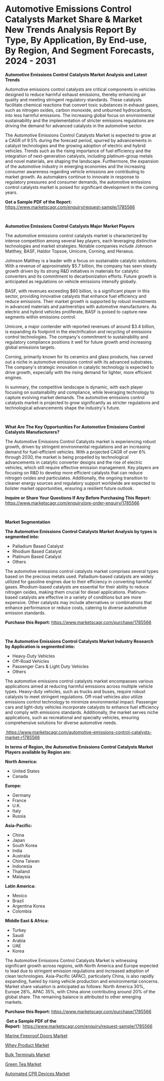 <p><h1>Automotive Emissions Control Catalysts Market Share & Market New Trends Analysis Report By Type, By Application, By End-use, By Region, And Segment Forecasts, 2024 - 2031</h1></p><p><strong>Automotive Emissions Control Catalysts Market Analysis and Latest Trends</strong></p>
<p><p>Automotive emissions control catalysts are critical components in vehicles designed to reduce harmful exhaust emissions, thereby enhancing air quality and meeting stringent regulatory standards. These catalysts facilitate chemical reactions that convert toxic substances in exhaust gases, such as nitrogen oxides, carbon monoxide, and unburned hydrocarbons, into less harmful emissions. The increasing global focus on environmental sustainability and the implementation of stricter emissions regulations are driving the demand for advanced catalysts in the automotive sector.</p><p>The Automotive Emissions Control Catalysts Market is expected to grow at a CAGR of 9.5% during the forecast period, spurred by advancements in catalyst technologies and the growing adoption of electric and hybrid vehicles. Trends such as the rising importance of fuel efficiency and the integration of next-generation catalysts, including platinum-group metals and novel materials, are shaping the landscape. Furthermore, the expansion of the automotive industry in emerging economies and the increasing consumer awareness regarding vehicle emissions are contributing to market growth. As automakers continue to innovate in response to regulatory pressures and consumer demands, the automotive emissions control catalysts market is poised for significant development in the coming years.</p></p>
<p><strong>Get a Sample PDF of the Report:&nbsp;</strong> <a href="https://www.marketscagr.com/enquiry/request-sample/1785566?utm_campaign=1262&utm_medium=2&utm_source=Github&utm_content=ia&utm_term=08102024&utm_id=automotive-emissions-control-catalysts">https://www.marketscagr.com/enquiry/request-sample/1785566</a></p>
<p>&nbsp;</p>
<p><strong>Automotive Emissions Control Catalysts Major Market Players</strong></p>
<p><p>The automotive emissions control catalysts market is characterized by intense competition among several key players, each leveraging distinctive technologies and market strategies. Notable companies include Johnson Matthey, BASF, Haldor Topsoe, Umicore, Corning, and Heraeus.</p><p>Johnson Matthey is a leader with a focus on sustainable catalytic solutions. With a revenue of approximately $5.7 billion, the company has seen steady growth driven by its strong R&D initiatives in materials for catalytic converters and its commitment to decarbonization efforts. Future growth is anticipated as regulations on vehicle emissions intensify globally.</p><p>BASF, with revenues exceeding $60 billion, is a significant player in this sector, providing innovative catalysts that enhance fuel efficiency and reduce emissions. Their market growth is supported by robust investments in advanced materials and partnerships with automotive manufacturers. As electric and hybrid vehicles proliferate, BASF is poised to capture new segments within emissions control.</p><p>Umicore, a major contender with reported revenues of around $3.4 billion, is expanding its footprint in the electrification and recycling of emissions control technologies. The company's commitment to sustainability and regulatory compliance positions it well for future growth amid increasing global emissions targets.</p><p>Corning, primarily known for its ceramics and glass products, has carved out a niche in automotive emissions control with its advanced substrates. The company's strategic innovation in catalytic technology is expected to drive growth, especially with the rising demand for lighter, more efficient engines.</p><p>In summary, the competitive landscape is dynamic, with each player focusing on sustainability and compliance, while leveraging technology to capture evolving market demands. The automotive emissions control catalysts market is projected to grow significantly as stricter regulations and technological advancements shape the industry's future.</p></p>
<p>&nbsp;</p>
<p><strong>What Are The Key Opportunities For Automotive Emissions Control Catalysts Manufacturers?</strong></p>
<p><p>The Automotive Emissions Control Catalysts market is experiencing robust growth, driven by stringent environmental regulations and an increasing demand for fuel-efficient vehicles. With a projected CAGR of over 6% through 2030, the market is being propelled by technological advancements in catalytic converter designs and the rise of electric vehicles, which still require effective emission management. Key players are focusing on R&D to develop more efficient catalysts that can reduce nitrogen oxides and particulates. Additionally, the ongoing transition to cleaner energy sources and regulatory support worldwide are expected to bolster market opportunities, ensuring a resilient future outlook.</p></p>
<p><strong>Inquire or Share Your Questions If Any Before Purchasing This Report:</strong> <a href="https://www.marketscagr.com/enquiry/pre-order-enquiry/1785566?utm_campaign=1262&utm_medium=2&utm_source=Github&utm_content=ia&utm_term=08102024&utm_id=automotive-emissions-control-catalysts">https://www.marketscagr.com/enquiry/pre-order-enquiry/1785566</a></p>
<p>&nbsp;</p>
<p><strong>Market Segmentation</strong></p>
<p><strong>The Automotive Emissions Control Catalysts Market Analysis by types is segmented into:</strong></p>
<p><ul><li>Palladium Based Catalyst</li><li>Rhodium Based Catalyst</li><li>Platinum Based Catalyst</li><li>Others</li></ul></p>
<p><p>The automotive emissions control catalysts market comprises several types based on the precious metals used. Palladium-based catalysts are widely utilized for gasoline engines due to their efficiency in converting harmful gases. Rhodium-based catalysts are essential for their ability to reduce nitrogen oxides, making them crucial for diesel applications. Platinum-based catalysts are effective in a variety of conditions but are more expensive. Other catalysts may include alternatives or combinations that enhance performance or reduce costs, catering to diverse automotive emission standards.</p></p>
<p><strong>Purchase this Report:&nbsp;</strong><a href="https://www.marketscagr.com/purchase/1785566?utm_campaign=1262&utm_medium=2&utm_source=Github&utm_content=ia&utm_term=08102024&utm_id=automotive-emissions-control-catalysts">https://www.marketscagr.com/purchase/1785566</a></p>
<p>&nbsp;</p>
<p><strong>The Automotive Emissions Control Catalysts Market Industry Research by Application is segmented into:</strong></p>
<p><ul><li>Heavy-Duty Vehicles</li><li>Off-Road Vehicles</li><li>Passenger Cars & Light Duty Vehicles</li><li>Others</li></ul></p>
<p><p>The automotive emissions control catalysts market encompasses various applications aimed at reducing harmful emissions across multiple vehicle types. Heavy-duty vehicles, such as trucks and buses, require robust catalysts to meet stringent regulations. Off-road vehicles also utilize emissions control technology to minimize environmental impact. Passenger cars and light-duty vehicles incorporate catalysts to enhance fuel efficiency and comply with emissions standards. Additionally, the market serves niche applications, such as recreational and specialty vehicles, ensuring comprehensive solutions for diverse automotive needs.</p></p>
<p><a href="https://www.marketscagr.com/automotive-emissions-control-catalysts-market-r1785566?utm_campaign=1262&utm_medium=2&utm_source=Github&utm_content=ia&utm_term=08102024&utm_id=automotive-emissions-control-catalysts">&nbsp;https://www.marketscagr.com/automotive-emissions-control-catalysts-market-r1785566</a></p>
<p><strong>In terms of Region, the Automotive Emissions Control Catalysts Market Players available by Region are:</strong></p>
<p>
    <p> <strong> North America: </strong>
        <ul>
            <li>United States</li>
            <li>Canada</li>
        </ul>
        </p> 
    <p> <strong> Europe: </strong>
        <ul>
            <li>Germany</li>
            <li>France</li>
            <li>U.K.</li>
            <li>Italy</li>
            <li>Russia</li>
        </ul>
        </p> 
    <p> <strong> Asia-Pacific: </strong>
        <ul>
            <li>China</li>
            <li>Japan</li>
            <li>South Korea</li>
            <li>India</li>
            <li>Australia</li>
            <li>China Taiwan</li>
            <li>Indonesia</li>
            <li>Thailand</li>
            <li>Malaysia</li>
        </ul>
        </p> 
    <p> <strong> Latin America: </strong>
        <ul>
            <li>Mexico</li>
            <li>Brazil</li>
            <li>Argentina Korea</li>
            <li>Colombia</li>
        </ul>
        </p> 
    <p> <strong> Middle East & Africa: </strong>
        <ul>
            <li>Turkey</li>
            <li>Saudi</li>
            <li>Arabia</li>
            <li>UAE</li>
            <li>Korea</li>
        </ul>
    </p>
    </p>
<p><p>The Automotive Emissions Control Catalysts Market is witnessing significant growth across regions, with North America and Europe expected to lead due to stringent emission regulations and increased adoption of clean technologies. Asia-Pacific (APAC), particularly China, is also rapidly expanding, fueled by rising vehicle production and environmental concerns. Market share valuation is anticipated as follows: North America 30%, Europe 28%, APAC 35%, with China alone contributing around 20% of the global share. The remaining balance is attributed to other emerging markets.</p></p>
<p><strong>Purchase this Report: </strong><a href="https://www.marketscagr.com/purchase/1785566?utm_campaign=1262&utm_medium=2&utm_source=Github&utm_content=ia&utm_term=08102024&utm_id=automotive-emissions-control-catalysts">https://www.marketscagr.com/purchase/1785566</a></p>
<p>&nbsp;<strong>Get a Sample PDF of the Report:&nbsp;&nbsp;</strong><a href="https://www.marketscagr.com/enquiry/request-sample/1785566?utm_campaign=1262&utm_medium=2&utm_source=Github&utm_content=ia&utm_term=08102024&utm_id=automotive-emissions-control-catalysts">https://www.marketscagr.com/enquiry/request-sample/1785566</a></p>
<p><strong></strong></p>
<p><p><a href="https://github.com/sofayahoo2023/Market-Research-Report-List-6/blob/main/marine-fireproof-doors-market.md?utm_campaign=1262&utm_medium=2&utm_source=Github&utm_content=ia&utm_term=08102024&utm_id=automotive-emissions-control-catalysts">Marine Fireproof Doors Market</a></p><p><a href="https://issuu.com/reportprime-2/docs/whey-product-market-size-2030.pptx_b89898d4360641?utm_campaign=1262&utm_medium=2&utm_source=Github&utm_content=ia&utm_term=08102024&utm_id=automotive-emissions-control-catalysts">Whey Product Market</a></p><p><a href="https://www.linkedin.com/pulse/bulk-terminals-market-global-regional-analysis-focus-end-7gebe?utm_campaign=1262&utm_medium=2&utm_source=Github&utm_content=ia&utm_term=08102024&utm_id=automotive-emissions-control-catalysts">Bulk Terminals Market</a></p><p><a href="https://issuu.com/reportprime-2/docs/green-tea-market-size-2030.pptx_e0d48b11b53a3f?utm_campaign=1262&utm_medium=2&utm_source=Github&utm_content=ia&utm_term=08102024&utm_id=automotive-emissions-control-catalysts">Green Tea Market</a></p><p><a href="https://www.linkedin.com/pulse/automated-cpr-devices-market-growth-segmentation-regional-analysis-1jnlc?utm_campaign=1262&utm_medium=2&utm_source=Github&utm_content=ia&utm_term=08102024&utm_id=automotive-emissions-control-catalysts">Automated CPR Devices Market</a></p></p>